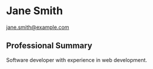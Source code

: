 # Jane Smith

jane.smith@example.com

## Professional Summary

Software developer with experience in web development.
